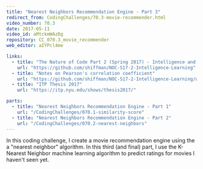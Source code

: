 ```yaml
---
title: "Nearest Neighbors Recommendation Engine - Part 3"
redirect_from: CodingChallenges/70.3-movie-recommender.html
video_number: 70.3
date: 2017-05-11
video_id: aMtckmWAzDg
repository: CC_070.3_movie_recommender
web_editor: aIYPcl4me

links:
  - title: "The Nature of Code Part 2 (Spring 2017) - Intelligence and Learning"
    url: "https://github.com/shiffman/NOC-S17-2-Intelligence-Learning"
  - title: "Notes on Pearson's correlation coefficient"
    url: "https://github.com/shiffman/NOC-S17-2-Intelligence-Learning/wiki/Glossary:-Statistics#correlation"
  - title: "ITP Thesis 2017"
    url: "https://itp.nyu.edu/shows/thesis2017/"

parts:
  - title: "Nearest Neighbors Recommendation Engine - Part 1"
    url: "/CodingChallenges/070.1-similarity-score"
  - title: "Nearest Neighbors Recommendation Engine - Part 2"
    url: "/CodingChallenges/070.2-nearest-neighbors"
---
```


In this coding challenge, I create a movie recommendation engine using the a "nearest neighbor" algorithm. In this third (and final) part, I use the K-Nearest Neighbor machine learning algorithm to predict ratings for movies I haven't seen yet.
